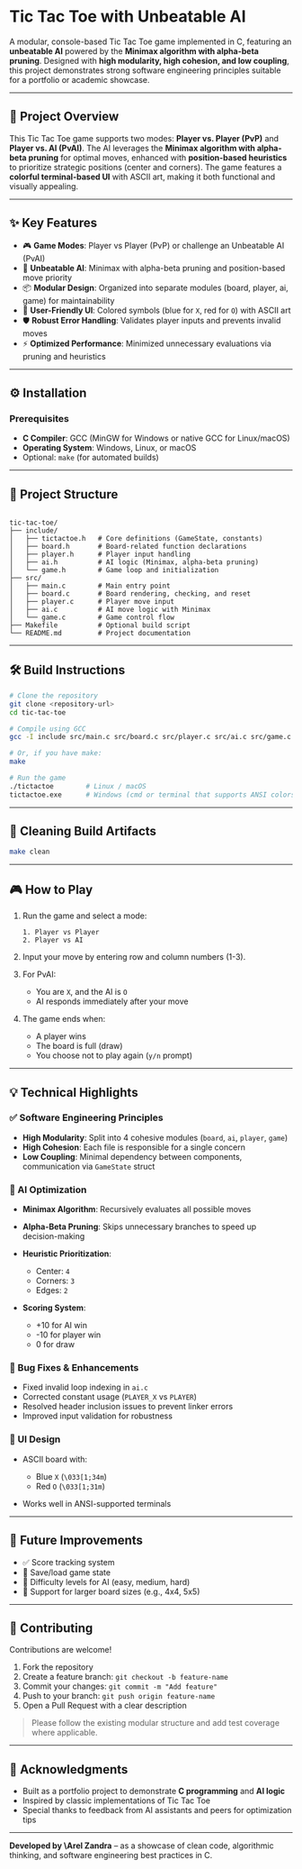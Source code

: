 # Tic Tac Toe with Unbeatable AI

A modular, console-based Tic Tac Toe game implemented in C, featuring an **unbeatable AI** powered by the **Minimax algorithm with alpha-beta pruning**. Designed with **high modularity, high cohesion, and low coupling**, this project demonstrates strong software engineering principles suitable for a portfolio or academic showcase.

---

## 📌 Project Overview

This Tic Tac Toe game supports two modes: **Player vs. Player (PvP)** and **Player vs. AI (PvAI)**. The AI leverages the **Minimax algorithm with alpha-beta pruning** for optimal moves, enhanced with **position-based heuristics** to prioritize strategic positions (center and corners). The game features a **colorful terminal-based UI** with ASCII art, making it both functional and visually appealing.

---

## ✨ Key Features

- 🎮 **Game Modes**: Player vs Player (PvP) or challenge an Unbeatable AI (PvAI)
- 🤖 **Unbeatable AI**: Minimax with alpha-beta pruning and position-based move priority
- 📦 **Modular Design**: Organized into separate modules (board, player, ai, game) for maintainability
- 🎨 **User-Friendly UI**: Colored symbols (blue for `X`, red for `O`) with ASCII art
- 🛡️ **Robust Error Handling**: Validates player inputs and prevents invalid moves
- ⚡ **Optimized Performance**: Minimized unnecessary evaluations via pruning and heuristics

---

## ⚙️ Installation

### Prerequisites

- **C Compiler**: GCC (MinGW for Windows or native GCC for Linux/macOS)
- **Operating System**: Windows, Linux, or macOS  
- Optional: `make` (for automated builds)

---

## 📁 Project Structure

```

tic-tac-toe/
├── include/
│   ├── tictactoe.h   # Core definitions (GameState, constants)
│   ├── board.h       # Board-related function declarations
│   ├── player.h      # Player input handling
│   ├── ai.h          # AI logic (Minimax, alpha-beta pruning)
│   └── game.h        # Game loop and initialization
├── src/
│   ├── main.c        # Main entry point
│   ├── board.c       # Board rendering, checking, and reset
│   ├── player.c      # Player move input
│   ├── ai.c          # AI move logic with Minimax
│   └── game.c        # Game control flow
├── Makefile          # Optional build script
└── README.md         # Project documentation

````

---

## 🛠️ Build Instructions

```bash
# Clone the repository
git clone <repository-url>
cd tic-tac-toe

# Compile using GCC
gcc -I include src/main.c src/board.c src/player.c src/ai.c src/game.c -o tictactoe

# Or, if you have make:
make

# Run the game
./tictactoe        # Linux / macOS
tictactoe.exe      # Windows (cmd or terminal that supports ANSI colors)
````

---

## 🧹 Cleaning Build Artifacts

```bash
make clean
```

---

## 🎮 How to Play

1. Run the game and select a mode:

   ```
   1. Player vs Player
   2. Player vs AI
   ```

2. Input your move by entering row and column numbers (1-3).

3. For PvAI:

   * You are `X`, and the AI is `O`
   * AI responds immediately after your move

4. The game ends when:

   * A player wins
   * The board is full (draw)
   * You choose not to play again (`y/n` prompt)

---

## 💡 Technical Highlights

### ✅ Software Engineering Principles

* **High Modularity**: Split into 4 cohesive modules (`board`, `ai`, `player`, `game`)
* **High Cohesion**: Each file is responsible for a single concern
* **Low Coupling**: Minimal dependency between components, communication via `GameState` struct

### 🧠 AI Optimization

* **Minimax Algorithm**: Recursively evaluates all possible moves
* **Alpha-Beta Pruning**: Skips unnecessary branches to speed up decision-making
* **Heuristic Prioritization**:

  * Center: `4`
  * Corners: `3`
  * Edges: `2`
* **Scoring System**:

  * +10 for AI win
  * -10 for player win
  * 0 for draw

### 🐞 Bug Fixes & Enhancements

* Fixed invalid loop indexing in `ai.c`
* Corrected constant usage (`PLAYER_X` vs `PLAYER`)
* Resolved header inclusion issues to prevent linker errors
* Improved input validation for robustness

### 🎨 UI Design

* ASCII board with:

  * Blue `X` (`\033[1;34m`)
  * Red `O` (`\033[1;31m`)
* Works well in ANSI-supported terminals

---

## 🔮 Future Improvements

* ✅ Score tracking system
* 💾 Save/load game state
* 🧠 Difficulty levels for AI (easy, medium, hard)
* 🧱 Support for larger board sizes (e.g., 4x4, 5x5)

---

## 🤝 Contributing

Contributions are welcome!

1. Fork the repository
2. Create a feature branch: `git checkout -b feature-name`
3. Commit your changes: `git commit -m "Add feature"`
4. Push to your branch: `git push origin feature-name`
5. Open a Pull Request with a clear description

> Please follow the existing modular structure and add test coverage where applicable.

---

## 🙏 Acknowledgments

* Built as a portfolio project to demonstrate **C programming** and **AI logic**
* Inspired by classic implementations of Tic Tac Toe
* Special thanks to feedback from AI assistants and peers for optimization tips

---

**Developed by \Arel Zandra** – as a showcase of clean code, algorithmic thinking, and software engineering best practices in C.
